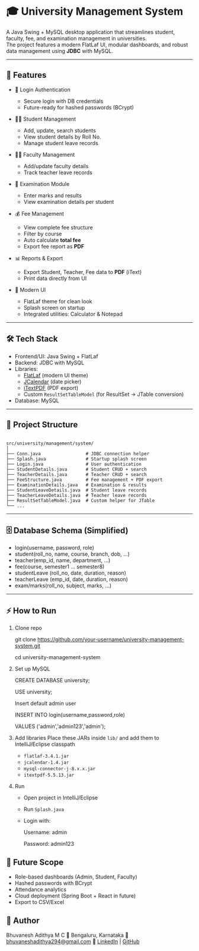 # 🎓 University Management System

A Java Swing + MySQL desktop application that streamlines student, faculty, fee, and examination management in universities.  
The project features a modern FlatLaf UI, modular dashboards, and robust data management using **JDBC** with MySQL.

---

## 🚀 Features

- 🔑 Login Authentication
  - Secure login with DB credentials
  - Future-ready for hashed passwords (BCrypt)

- 👨‍🎓 Student Management
  - Add, update, search students
  - View student details by Roll No.
  - Manage student leave records

- 👩‍🏫 Faculty Management
  - Add/update faculty details
  - Track teacher leave records

- 📝 Examination Module
  - Enter marks and results
  - View examination details per student

- 💰 Fee Management
  - View complete fee structure
  - Filter by course
  - Auto calculate **total fee**
  - Export fee report as **PDF**

- 📊 Reports & Export
  - Export Student, Teacher, Fee data to **PDF** (iText)
  - Print data directly from UI

- 🎨 Modern UI
  - FlatLaf theme for clean look
  - Splash screen on startup
  - Integrated utilities: Calculator & Notepad

---

## 🛠️ Tech Stack

- Frontend/UI: Java Swing + FlatLaf  
- Backend: JDBC with MySQL  
- Libraries:  
  - [FlatLaf](https://www.formdev.com/flatlaf/) (modern UI theme)  
  - [JCalendar](https://toedter.com/jcalendar/) (date picker)  
  - [iTextPDF](https://itextpdf.com/) (PDF export)  
  - Custom `ResultSetTableModel` (for ResultSet → JTable conversion)  
- Database: MySQL  

---

## 📂 Project Structure

```

src/university/management/system/
│
├── Conn.java                 # JDBC connection helper
├── Splash.java               # Startup splash screen
├── Login.java                # User authentication
├── StudentDetails.java       # Student CRUD + search
├── TeacherDetails.java       # Teacher CRUD + search
├── FeeStructure.java         # Fee management + PDF export
├── ExaminationDetails.java   # Examination & results
├── StudentLeaveDetails.java  # Student leave records
├── TeacherLeaveDetails.java  # Teacher leave records
├── ResultSetTableModel.java  # Custom helper for JTable
└── ...

````

---

## 🗄️ Database Schema (Simplified)

- login(username, password, role)  
- student(roll_no, name, course, branch, dob, …)  
- teacher(emp_id, name, department, …)  
- fee(course, semester1 … semester8)  
- studentLeave (roll_no, date, duration, reason)  
- teacherLeave (emp_id, date, duration, reason)  
- exam/marks(roll_no, subject, marks, …)  

---

## ⚡ How to Run

1. Clone repo
   
   git clone https://github.com/your-username/university-management-system.git
   
   cd university-management-system


3. Set up MySQL

   
   CREATE DATABASE university;
   
   USE university;

   Insert default admin user
   
   INSERT INTO login(username,password,role)
   
   VALUES ('admin','admin123','admin');
   

4. Add libraries
   Place these JARs inside `lib/` and add them to IntelliJ/Eclipse classpath

   * `flatlaf-3.4.1.jar`
   * `jcalendar-1.4.jar`
   * `mysql-connector-j-8.x.x.jar`
   * `itextpdf-5.5.13.jar`

5. Run

   * Open project in IntelliJ/Eclipse
   * Run `Splash.java`
   * Login with:

     
     Username: admin
     
     Password: admin123
     


## 🔮 Future Scope

* Role-based dashboards (Admin, Student, Faculty)
* Hashed passwords with BCrypt
* Attendance analytics
* Cloud deployment (Spring Boot + React in future)
* Export to CSV/Excel


## 👤 Author

Bhuvanesh Adithya M C
📍 Bengaluru, Karnataka
📧 [bhuvaneshadithya294@gmail.com](mailto:bhuvaneshadithya294@gmail.com)
🔗 [LinkedIn](https://linkedin.com/in/bhuvanesh-gowda) | [GitHub](https://github.com/BhuvaneshAdithya45)



